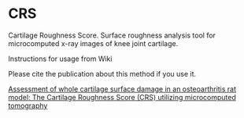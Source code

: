 # CRS
Cartilage Roughness Score. Surface roughness analysis tool for microcomputed x-ray images of knee joint cartilage. 

Instructions for usage from Wiki

Please cite the publication about this method if you use it.

[Assessment of whole cartilage surface damage in an osteoarthritis rat model: The Cartilage Roughness Score (CRS) utilizing microcomputed tomography](https://doi.org/10.1016/j.joca.2024.09.008)
